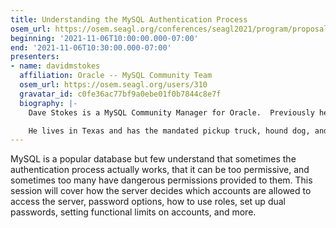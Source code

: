 ```yaml
---
title: Understanding the MySQL Authentication Process
osem_url: https://osem.seagl.org/conferences/seagl2021/program/proposals/818
beginning: '2021-11-06T10:00:00.000-07:00'
end: '2021-11-06T10:30:00.000-07:00'
presenters:
- name: davidmstokes
  affiliation: Oracle -- MySQL Community Team
  osem_url: https://osem.seagl.org/users/310
  gravatar_id: c0fe36ac77bf9a0ebe01f0b7844c8e7f
  biography: |-
    Dave Stokes is a MySQL Community Manager for Oracle.  Previously he was the MySQL Certification Manager for MySQL AB and SUN.  He has worked for companies ranging alphabetically from the American Heart Association to Xerox and work ranging from Anti-submarine warfare to web developer.  And he really wonders how many people really, really read these conference biographies. Twitter = @ Stoker, blog = http://elephantdolphin.blogspot.com/

    He lives in Texas and has the mandated pickup truck, hound dog, and Stetson hat.
---
```


MySQL is a popular database but few understand that sometimes the authentication process actually works, that it can be too permissive, and sometimes too many have dangerous permissions provided to them. This session will cover how the server decides which  accounts are allowed to access the server, password options, how to use roles, set up dual passwords, setting functional limits on accounts, and more.
